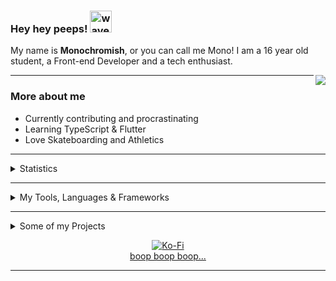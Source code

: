 ### Hey hey peeps! <img src= "https://cdn.discordapp.com/emojis/711935212363448413.gif" alt='wave' width="35px" height="35px">

My name is **Monochromish**, or you can call me Mono! I am a 16 year old student, a Front-end Developer and a tech enthusiast.

<a href="https://discord.com/users/500315184510795819">
   <img src="https://lanyard-profile-readme.vercel.app/api/500315184510795819?hideTimestamp=true&idleMessage=Mostly%20sleeping💤" align="right" />
</a>

---

### More about me

* Currently contributing and procrastinating
* Learning TypeScript & Flutter
* Love Skateboarding and Athletics

---

<details>
   <summary>Statistics</summary>
   <br />
   
   [![Monochromish's Stats](https://github-readme-stats.vercel.app/api?username=Monochromish&show_icons=true&theme=dracula)](https://github.com/Monochromish/github-readme-stats)
   
   <img align="center" src="https://github-readme-stats.vercel.app/api/top-langs/?username=Monochromish&theme=dracula" />

</details>

---

<details>
   <summary>My Tools, Languages & Frameworks</summary>
   
   <div>
      <br />
      <img align="left" alt="Visual Studio Code Insider" width="26px" src="https://upload.wikimedia.org/wikipedia/commons/thumb/4/4b/Visual_Studio_Code_Insiders_1.36_icon.svg/1200px-Visual_Studio_Code_Insiders_1.36_icon.svg.png" />
      <img align="left" alt="Github Desktop" width="26px" src="https://upload.wikimedia.org/wikipedia/commons/thumb/a/ae/Github-desktop-logo-symbol.svg/1024px-Github-desktop-logo-symbol.svg.png" /><br />
      <br />
      <img align="left" alt="js" width="26px" src="https://i.imgur.com/3u1wzwE.png"/> 
      <img align="left" alt="HTML" width="26px" src="https://imgur.com/v4EalJA.png"/>
      <img align="left" alt="CSS" width="18px" src="https://upload.wikimedia.org/wikipedia/commons/thumb/d/d5/CSS3_logo_and_wordmark.svg/1200px-CSS3_logo_and_wordmark.svg.png"/>
      <br />
      <br />
      <img align="left" alt="Electron.js" width="26px" src="https://upload.wikimedia.org/wikipedia/commons/thumb/9/91/Electron_Software_Framework_Logo.svg/1200px-Electron_Software_Framework_Logo.svg.png"/> <br><br>
   </div>
</details>

---

<details>
  <summary>Some of my Projects</summary>
   
   [Kalopsia-Bot](https://github.com/Monochromish/Kalopsia-Bot):<br />
   ♠️ A Powerful Open-Source Discord Bot written in JavaScript with many moderation, fun, economy, music, utility commands ♠️
   
   [Prizm](http://prizmbot.tk) & [Prizm's Website](https://github.com/prizm-project/Prizm-Website):<br />
   Discord's Best Utilitarian & Fun Bot // Slash-Only.
   
   [Last.fm-Discord-Rich-Presence](https://github.com/Monochromish/Last.fm-Discord-Rich-Presence):<br />
   An elegant, efficient, easy-to-setup and arguably the best Last.fm discord rich presence!

</details>

<p align="center">
   <a href="https://ko-fi.com/monochromish" target="_blank" rel="nofollow">
      <img alt="Ko-Fi" src="https://img.shields.io/badge/Ko--fi-F16061?style=for-the-badge&logo=ko-fi&logoColor=white"/>
   </a>
   <br />
   <a href="https://monolul.me" target="_blank" rel="nofollow">
      boop boop boop...
   </a>
</p>

---
